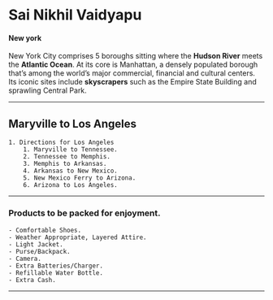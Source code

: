 # Sai Nikhil Vaidyapu
#### New york 

New York City comprises 5 boroughs sitting where the **Hudson River** meets the **Atlantic Ocean**. At its core is Manhattan, a densely populated borough that’s among the world’s major commercial, financial and cultural centers. Its iconic sites include **skyscrapers** such as the Empire State Building and sprawling Central Park.

---
## Maryville to Los Angeles
    1. Directions for Los Angeles
        1. Maryville to Tennessee.
        2. Tennessee to Memphis.
        3. Memphis to Arkansas.
        4. Arkansas to New Mexico.
        5. New Mexico Ferry to Arizona.
        6. Arizona to Los Angeles.
---

### Products to be packed for enjoyment.
    - Comfortable Shoes.
    - Weather Appropriate, Layered Attire.
    - Light Jacket.
    - Purse/Backpack.
    - Camera.
    - Extra Batteries/Charger.
    - Refillable Water Bottle.
    - Extra Cash.

---


